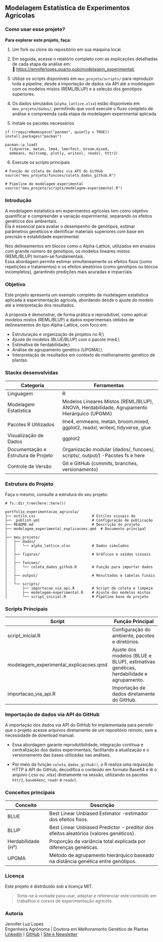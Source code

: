## Modelagem Estatística de Experimentos Agrícolas

### Como usar esse projeto?

**Para explorar este projeto, faça:**

1.  Um fork ou clone do repositório em sua máquina local.

2.  Em seguida, acesse o relatório completo com as explicações detalhadas de cada etapa da análise em:\
    🔗 <https://jenniferlopes.quarto.pub/modelagem_experimental/>

3.  Utilize os scripts disponíveis em `meu_projeto/scripts/` para reproduzir toda a pipeline, desde a importação de dados via API até a modelagem com os modelos mistos (REML/BLUP) e a seleção dos genótipos superiores.

4.   Os dados simulados (`alpha_lattice.xlsx`) estão disponíveis em `meu_projeto/dados/`, permitindo que você execute o fluxo completo de análise e compreenda cada etapa da modelagem experimental aplicada.

5.  Instale os pacotes necessários

```{r}
if (!requireNamespace("pacman", quietly = TRUE)) install.packages("pacman")

pacman::p_load(
  tidyverse, metan, lme4, lmerTest, broom.mixed,
  emmeans, multcomp, plotly, writexl, readxl, httr2)
```

6.  Execute os scripts principais

```{r}
# Função de coleta de dados via API do GitHub
source("meu_projeto/funcoes/coleta_dados_github.R")

# Pipeline de modelagem experimental
source("meu_projeto/scripts/modelagem-experimental.R")

```

### Introdução

A modelagem estatística em experimentos agrícolas tem como objetivo quantificar e compreender a variação experimental, separando os efeitos genéticos dos ambientais.\
Ela é essencial para avaliar o desempenho de genótipos, estimar parâmetros genéticos e identificar materiais superiores com base em precisão e estabilidade experimental.

Nos delineamentos em blocos como o Alpha-Lattice, utilizados em ensaios com grande número de genótipos, os modelos lineares mistos (REML/BLUP) tornam-se fundamentais.\
Essa abordagem permite estimar simultaneamente os efeitos fixos (como repetições e tratamentos) e os efeitos aleatórios (como genótipos ou blocos incompletos), garantindo predições mais acuradas e imparciais.

### Objetivo

Este projeto apresenta um exemplo completo de modelagem estatística aplicada à experimentação agrícola, abordando desde o ajuste do modelo até a interpretação dos resultados.

A proposta é demonstrar, de forma prática e reprodutível, como aplicar modelos mistos (REML/BLUP) a dados experimentais obtidos de delineamentos do tipo Alpha-Lattice, com foco em:

-   Estruturação e organização de projetos no R;\
-   Ajuste de modelos (BLUE/BLUP) com o pacote lme4;\
-   Estimativa de herdabilidade;\
-   Análise de agrupamento genético (UPGMA);\
-   Interpretação de resultados em contexto de melhoramento genético de plantas.

### Stacks desenvolvidas

| Categoria | Ferramentas |
|-----------------------|------------------------------------------------|
| Linguagem | R |
| Modelagem Estatística | Modelos Lineares Mistos (REML/BLUP), ANOVA, Herdabilidade, Agrupamento Hierárquico (UPGMA) |
| Pacotes R Utilizados | lme4, emmeans, metan, broom.mixed, ggplot2, readxl, writexl, tidyverse, glue |
| Visualização de Dados | ggplot2 |
| Documentação e Estrutura de Projeto | Organização modular (dados/, funcoes/, scripts/, output/) -Pacotes fs e here |
| Controle de Versão | Git e GitHub (commits, branches, versionamento) |

### Estrutura do Projeto

Faça o mesmo, consulte a estrutura do seu projeto:

```{r}
# fs::dir_tree(here::here())
```

```         
portfolio_experimentacao_agricola/
├── estilo.css                          # Estilos visuais do 
├── _publish.yml                        # Configuração de publicação
├── README.md                           # Descrição do projeto
├── modelagem_experimental_explicacoes.qmd  # Documento principal
│
├── meu_projeto/
│   ├── dados/
│   │   └── alpha_lattice.xlsx          # Dados simulados
│   │
│   ├── figuras/                        # Gráficos e saídas visuais
│   │
│   ├── funcoes/
│   │   └── coleta_dados_github.R       # Função para importar dados
│   │
│   ├── output/                         # Resultados e tabelas finais
│   │
│   └── scripts/
│       ├── importacao_via_api.R        # Script de coleta e limpeza 
│       ├── modelagem-experimental.R    # Ajuste dos modelos mistos
│       └── script_inicial.R            # Pipeline base do projeto
```

### Scripts Principais

| Script | Função Principal |
|-------------------------|-----------------------------------------------|
| script_inicial.R | Configuração do ambiente, pacotes e diretórios. |
| modelagem_experimental_explicacoes.qmd | Ajuste dos modelos (BLUE e BLUP), estimativas genéticas, herdabilidade e agrupamento. |
| importacao_via_api.R | Importação de dados diretamente do GitHub. |

### Importação de dados via API do GitHub

A importação dos dados via API do GitHub foi implementada para permitir que o projeto acesse arquivos diretamente de um repositório remoto, sem a necessidade de download manual.

-   Essa abordagem garante reprodutibilidade, integração contínua e centralização dos dados experimentais, facilitando a atualização e o versionamento das bases utilizadas nas análises.

-   Por meio da função `coleta_dados_github()`, o R realiza uma requisição HTTP à API do GitHub, decodifica o conteúdo em formato Base64 e lê o arquivo (.csv ou .xlsx) diretamente na sessão, utilizando os pacotes `httr2`, `base64enc`, `readr` e `readxl`.

### Conceitos principais

| Conceito | Descrição |
|-----------------------------------|-------------------------------------|
| BLUE | Best Linear Unbiased Estimator -estimador dos efeitos fixos. |
| BLUP | Best Linear Unbiased Predictor - preditor dos efeitos aleatórios (valores genéticos). |
| Herdabilidade (H²) | Proporção da variância total explicada por diferenças genéticas. |
| UPGMA | Método de agrupamento hierárquico baseado na distância genética entre genótipos. |

### Licença

Este projeto é distribuído sob a licença MIT.

> Sinta-se à vontade para usar, adaptar e referenciar este conteúdo em trabalhos e cursos de experimentação agrícola.

### Autoria

Jennifer Luz Lopes\
Engenheira Agrônoma \| Doutora em Melhoramento Genético de Plantas\
[LinkedIn](https://www.linkedin.com/in/jennifer-luz-lopes/) \| [GitHub](https://github.com/JenniferLopes) \| [Site e Newsletter](https://jenniferlopes.quarto.pub/portifolio/)
